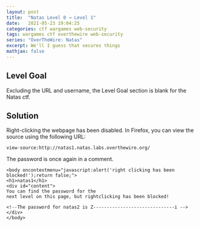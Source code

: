```yaml
---
layout: post
title:  "Natas Level 0 → Level 1"
date:   2021-05-23 19:04:25
categories: ctf wargames web-security
tags: wargames ctf overthewire web-security
series: "OverTheWire: Natas"
excerpt: We'll I guess that secures things
mathjax: false
---
```


## Level Goal
Excluding the URL and username, the Level Goal section is blank for the Natas ctf.


## Solution
Right-clicking the webpage has been disabled. In Firefox, you can view the source using the following URL:
```
view-source:http://natas1.natas.labs.overthewire.org/
```

The password is once again in a comment.

```
<body oncontextmenu="javascript:alert('right clicking has been blocked!');return false;">
<h1>natas1</h1>
<div id="content">
You can find the password for the
next level on this page, but rightclicking has been blocked!

<!--The password for natas2 is Z------------------------------i -->
</div>
</body>
```